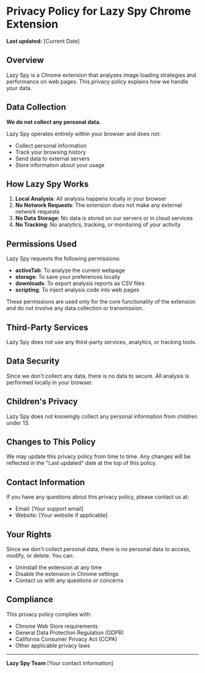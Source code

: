 # Privacy Policy for Lazy Spy Chrome Extension

**Last updated:** [Current Date]

## Overview

Lazy Spy is a Chrome extension that analyzes image loading strategies and performance on web pages. This privacy policy explains how we handle your data.

## Data Collection

**We do not collect any personal data.**

Lazy Spy operates entirely within your browser and does not:
- Collect personal information
- Track your browsing history
- Send data to external servers
- Store information about your usage

## How Lazy Spy Works

1. **Local Analysis**: All analysis happens locally in your browser
2. **No Network Requests**: The extension does not make any external network requests
3. **No Data Storage**: No data is stored on our servers or in cloud services
4. **No Tracking**: No analytics, tracking, or monitoring of your activity

## Permissions Used

Lazy Spy requests the following permissions:

- **activeTab**: To analyze the current webpage
- **storage**: To save your preferences locally
- **downloads**: To export analysis reports as CSV files
- **scripting**: To inject analysis code into web pages

These permissions are used only for the core functionality of the extension and do not involve any data collection or transmission.

## Third-Party Services

Lazy Spy does not use any third-party services, analytics, or tracking tools.

## Data Security

Since we don't collect any data, there is no data to secure. All analysis is performed locally in your browser.

## Children's Privacy

Lazy Spy does not knowingly collect any personal information from children under 13.

## Changes to This Policy

We may update this privacy policy from time to time. Any changes will be reflected in the "Last updated" date at the top of this policy.

## Contact Information

If you have any questions about this privacy policy, please contact us at:
- Email: [Your support email]
- Website: [Your website if applicable]

## Your Rights

Since we don't collect personal data, there is no personal data to access, modify, or delete. You can:
- Uninstall the extension at any time
- Disable the extension in Chrome settings
- Contact us with any questions or concerns

## Compliance

This privacy policy complies with:
- Chrome Web Store requirements
- General Data Protection Regulation (GDPR)
- California Consumer Privacy Act (CCPA)
- Other applicable privacy laws

---

**Lazy Spy Team**
[Your contact information]
